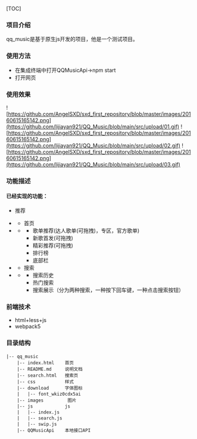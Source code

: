 [TOC]

### 项目介绍

qq_music是基于原生js开发的项目，他是一个测试项目。

### 使用方法

- 在集成终端中打开QQMusicApi→npm start
- 打开网页

### 使用效果
![https://github.com/AngelSXD/sxd_first_repository/blob/master/images/20160615165142.png](https://github.com/lijiayan921/QQ_Music/blob/main/src/upload/01.gif)
![https://github.com/AngelSXD/sxd_first_repository/blob/master/images/20160615165142.png](https://github.com/lijiayan921/QQ_Music/blob/main/src/upload/02.gif)
![https://github.com/AngelSXD/sxd_first_repository/blob/master/images/20160615165142.png](https://github.com/lijiayan921/QQ_Music/blob/main/src/upload/03.gif)
### 功能描述

#### 已经实现的功能：

- 推荐 

- - 首页 

- - - 歌单推荐(达人歌单(可拖拽)，专区，官方歌单)
    - 新歌首发(可拖拽)
    - 精彩推荐(可拖拽)
    - 排行榜
    - 底部栏

- - 搜索 

- - - 搜索历史
    - 热门搜索
    - 搜索展示（分为两种搜索，一种按下回车键，一种点击搜索按钮）

### 前端技术

- html+less+js
- webpack5

### 目录结构
```
|-- qq_music
    |-- index.html    首页
    |-- README.md     说明文档
    |-- search.html   搜索页
    |-- css           样式
    |-- download      字体图标
    |   |-- font_wkiz0cdx5ai
    |-- images         图片
    |-- js            js
    |   |-- index.js
    |   |-- search.js
    |   |-- swip.js
    |-- QQMusicApi    本地接口API
```       
